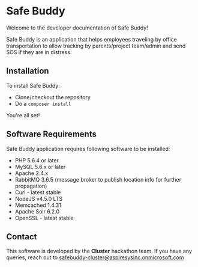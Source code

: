 # Safe Buddy

Welcome to the developer documentation of Safe Buddy!

Safe Buddy is an application that helps employees traveling by office transportation to allow tracking by parents/project team/admin and send SOS if they are in distress.

## Installation

To install Safe Buddy:

* Clone/checkout the repository
* Do a `composer install`

You're all set!

## Software Requirements

Safe Buddy application requires following software to be installed:
* PHP 5.6.4 or later
* MySQL 5.6.x or later
* Apache 2.4.x
* RabbitMQ 3.6.5 (message broker to publish location info for further propagation)
* Curl - latest stable
* NodeJS v4.5.0 LTS
* Memcached 1.4.31
* Apache Solr 6.2.0
* OpenSSL - latest stable

## Contact

This software is developed by the **Cluster** hackathon team.  If you have any queries, reach out to safebuddy-cluster@aspiresysinc.onmicrosoft.com
